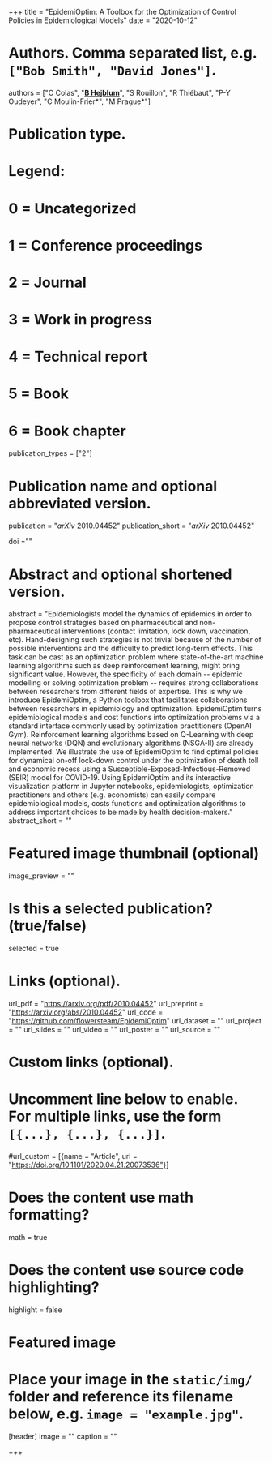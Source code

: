 +++
title = "EpidemiOptim: A Toolbox for the Optimization of Control Policies in Epidemiological Models"
date = "2020-10-12"

# Authors. Comma separated list, e.g. `["Bob Smith", "David Jones"]`.
authors = ["C Colas", "<u>**B Hejblum**</u>", "S Rouillon", "R Thiébaut", "P-Y Oudeyer", "C Moulin-Frier&#42;", "M Prague&#42;"]
# Publication type.
# Legend:
# 0 = Uncategorized
# 1 = Conference proceedings
# 2 = Journal
# 3 = Work in progress
# 4 = Technical report
# 5 = Book
# 6 = Book chapter
publication_types = ["2"]

# Publication name and optional abbreviated version.
publication = "*arXiv* 2010.04452"
publication_short = "*arXiv* 2010.04452"

doi =""

# Abstract and optional shortened version.
abstract = "Epidemiologists model the dynamics of epidemics in order to propose control strategies based on pharmaceutical and non-pharmaceutical interventions (contact limitation, lock down, vaccination, etc). Hand-designing such strategies is not trivial because of the number of possible interventions and the difficulty to predict long-term effects. This task can be cast as an optimization problem where state-of-the-art machine learning algorithms such as deep reinforcement learning, might bring significant value. However, the specificity of each domain -- epidemic modelling or solving optimization problem -- requires strong collaborations between researchers from different fields of expertise. This is why we introduce EpidemiOptim, a Python toolbox that facilitates collaborations between researchers in epidemiology and optimization. EpidemiOptim turns epidemiological models and cost functions into optimization problems via a standard interface commonly used by optimization practitioners (OpenAI Gym). Reinforcement learning algorithms based on Q-Learning with deep neural networks (DQN) and evolutionary algorithms (NSGA-II) are already implemented. We illustrate the use of EpidemiOptim to find optimal policies for dynamical on-off lock-down control under the optimization of death toll and economic recess using a Susceptible-Exposed-Infectious-Removed (SEIR) model for COVID-19. Using EpidemiOptim and its interactive visualization platform in Jupyter notebooks, epidemiologists, optimization practitioners and others (e.g. economists) can easily compare epidemiological models, costs functions and optimization algorithms to address important choices to be made by health decision-makers."
abstract_short = ""

# Featured image thumbnail (optional)
image_preview = ""

# Is this a selected publication? (true/false)
selected = true

# Links (optional).
url_pdf = "https://arxiv.org/pdf/2010.04452"
url_preprint = "https://arxiv.org/abs/2010.04452"
url_code = "https://github.com/flowersteam/EpidemiOptim"
url_dataset = ""
url_project = ""
url_slides = ""
url_video = ""
url_poster = ""
url_source = ""

# Custom links (optional).
# Uncomment line below to enable. For multiple links, use the form `[{...}, {...}, {...}]`.
#url_custom = [{name = "Article", url = "https://doi.org/10.1101/2020.04.21.20073536"}]


# Does the content use math formatting?
math = true

# Does the content use source code highlighting?
highlight = false

# Featured image
# Place your image in the `static/img/` folder and reference its filename below, e.g. `image = "example.jpg"`.
[header]
image = ""
caption = ""

+++
